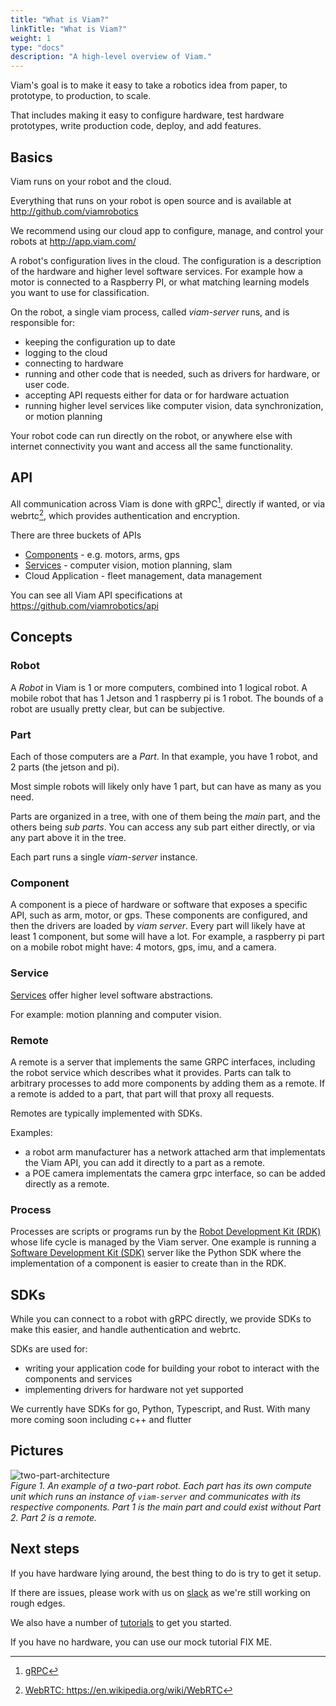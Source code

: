 ```yaml
---
title: "What is Viam?"
linkTitle: "What is Viam?"
weight: 1
type: "docs"
description: "A high-level overview of Viam."
---
```


Viam's goal is to make it easy to take a robotics idea from paper, to prototype, to production, to scale. 

That includes making it easy to configure hardware, test hardware prototypes, write production code, deploy, and add features.

## Basics
Viam runs on your robot and the cloud.

Everything that runs on your robot is open source and is available at http://github.com/viamrobotics 

We recommend using our cloud app to configure, manage, and control your robots at http://app.viam.com/

A robot's configuration lives in the cloud.
The configuration is a description of the hardware and higher level software services.
For example how a motor is connected to a Raspberry PI, or what matching learning models you want to use for classification.

On the robot, a single viam process, called _viam-server_ runs, and is responsible for: 
- keeping the configuration up to date
- logging to the cloud
- connecting to hardware
- running and other code that is needed, such as drivers for hardware, or user code.
- accepting API requests either for data or for hardware actuation
- running higher level services like computer vision, data synchronization, or motion planning

Your robot code can run directly on the robot, or anywhere else with internet connectivity you want and access all the same functionality.

## API

All communication across Viam is done with gRPC[^grpc], directly if wanted, or via webrtc[^webrtc], which provides authentication and encryption.

[^grpc]: <a href="https://grpc.io/" target="_blank">gRPC</a>
[^webrtc]: <a href="https://en.wikipedia.org/wiki/WebRTC)" target="_blank">WebRTC: ht<span></span>tps://en.wikipedia.org/wiki/WebRTC</a> 

There are three buckets of APIs
- [Components](/components) - e.g. motors, arms, gps 
- [Services](/services) - computer vision, motion planning, slam
- Cloud Application - fleet management, data management

You can see all Viam API specifications at https://github.com/viamrobotics/api

## Concepts

### Robot
A _Robot_ in Viam is 1 or more computers, combined into 1 logical robot.
A mobile robot that has 1 Jetson and 1 raspberry pi is 1 robot.
The bounds of a robot are usually pretty clear, but can be subjective. 

### Part
Each of those computers are a _Part_. In that example, you have 1 robot, and 2 parts (the jetson and pi).

Most simple robots will likely only have 1 part, but can have as many as you need.

Parts are organized in a tree, with one of them being the _main_ part, and the others being _sub parts_.
You can access any sub part either directly, or via any part above it in the tree.

Each part runs a single _viam-server_ instance.

### Component

A component is a piece of hardware or software that exposes a specific API, such as arm, motor, or gps.
These components are configured, and then the drivers are loaded by _viam server_.
Every part will likely have at least 1 component, but some will have a lot.
For example, a raspberry pi part on a mobile robot might have: 4 motors, gps, imu, and a camera.

### Service

[Services](/services) offer higher level software abstractions.

For example: motion planning and computer vision.

### Remote

A remote is a server that implements the same GRPC interfaces, including the robot service which describes what it provides.
Parts can talk to arbitrary processes to add more components by adding them as a remote.
If a remote is added to a part, that part will that proxy all requests.

Remotes are typically implemented with SDKs.

Examples: 
- a robot arm manufacturer has a network attached arm that implementats the Viam API, you can add it directly to a part as a remote.
- a POE camera implementats the camera grpc interface, so can be added directly as a remote.

### Process
Processes are scripts or programs run by the [Robot Development Kit (RDK)](../../appendix/glossary#rdk_anchor) whose life cycle is managed by the Viam server.
One example is running a [Software Development Kit (SDK)](/product-overviews/sdk-as-server) server like the Python SDK where the implementation of a component is easier to create than in the RDK.

## SDKs

While you can connect to a robot with gRPC directly, we provide SDKs to make this easier, and handle authentication and webrtc.

SDKs are used for:
- writing your application code for building your robot to interact with the components and services
- implementing drivers for hardware not yet supported

We currently have SDKs for go, Python, Typescript, and Rust. With many more coming soon including c++ and flutter

## Pictures

![two-part-architecture](../img/overview-two-part-architecture.png)  
_Figure 1.
An example of a two-part robot.
Each part has its own compute unit which runs an instance of `viam-server` and communicates with its respective components.
Part 1 is the main part and could exist without Part 2.
Part 2 is a remote._

## Next steps

If you have hardware lying around, the best thing to do is try to get it setup.

If there are issues, please work with us on [slack](https://viamrobotics.slack.com/) as we're still working on rough edges.

We also have a number of [tutorials](/tutorials) to get you started.

If you have no hardware, you can use our mock tutorial FIX ME.


